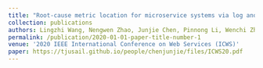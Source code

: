 ```yaml
---
title: "Root-cause metric location for microservice systems via log anomaly detection"
collection: publications
authors: Lingzhi Wang, Nengwen Zhao, Junjie Chen, Pinnong Li, Wenchi Zhang, Kaixin Sui
permalink: /publication/2020-01-01-paper-title-number-1
venue: '2020 IEEE International Conference on Web Services (ICWS)'
paper: https://tjusail.github.io/people/chenjunjie/files/ICWS20.pdf
---
```

